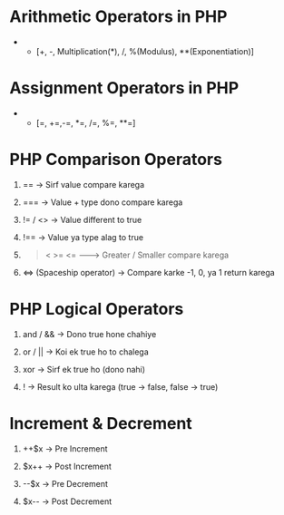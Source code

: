 # Arithmetic Operators in PHP

-   -   [+, -, Multiplication(\*), /, %(Modulus), \*\*(Exponentiation)]

# Assignment Operators in PHP

-   -   [=, +=,-=, *=, /=, %=, **=]

# PHP Comparison Operators

1. == → Sirf value compare karega

2. === → Value + type dono compare karega

3. != / <> → Value different to true

4. !== → Value ya type alag to true

5. > < >= <= ---> Greater / Smaller compare karega

6. <=> (Spaceship operator) → Compare karke -1, 0, ya 1 return karega

# PHP Logical Operators

1. and / && → Dono true hone chahiye

2. or / || → Koi ek true ho to chalega

3. xor → Sirf ek true ho (dono nahi)

4. ! → Result ko ulta karega (true → false, false → true)

# Increment & Decrement

1. ++$x → Pre Increment

2. $x++ → Post Increment

3. --$x → Pre Decrement

4. $x-- → Post Decrement
